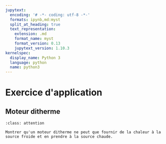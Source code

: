 ```yaml
---
jupytext:
  encoding: '# -*- coding: utf-8 -*-'
  formats: ipynb,md:myst
  split_at_heading: true
  text_representation:
    extension: .md
    format_name: myst
    format_version: 0.13
    jupytext_version: 1.10.3
kernelspec:
  display_name: Python 3
  language: python
  name: python3
---
```

# Exercice d'application

## Moteur ditherme

````{admonition} Exercice 
:class: attention

Montrer qu'un moteur ditherme ne peut que fournir de la chaleur à la source froide et en prendre à la source chaude.

````

